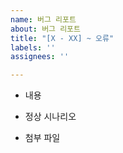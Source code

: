 ```yaml
---
name: 버그 리포트
about: 버그 리포트
title: "[X - XX] ~ 오류"
labels: ''
assignees: ''

---
```


- 내용

- 정상 시나리오

- 첨부 파일
